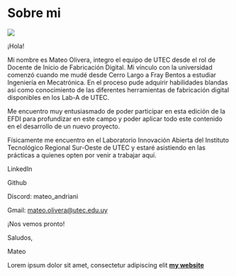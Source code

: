 # Sobre mi
![](https://github.com/wwwteo/mateo_olivera/docs/images/fotomia.jpg)


¡Hola! 



Mi nombre es Mateo Olivera, integro el equipo de UTEC desde el rol de Docente de Inicio de Fabricación Digital. Mi vínculo con la universidad comenzó cuando me mudé desde Cerro Largo a Fray Bentos a estudiar Ingeniería en Mecatrónica. En el proceso pude adquirir habilidades blandas así como conocimiento de las diferentes herramientas de fabricación digital disponibles en los Lab-A de UTEC.



Me encuentro muy entusiasmado de poder participar en esta edición de la EFDI para profundizar en este campo y poder aplicar todo este contenido en el desarrollo de un nuevo proyecto.



Físicamente me encuentro en el Laboratorio Innovación Abierta del Instituto Tecnológico Regional Sur-Oeste de UTEC y estaré asistiendo en las prácticas a quienes opten por venir a trabajar aquí.



LinkedIn

Github

Discord: mateo_andriani

Gmail: mateo.olivera@utec.edu.uy



¡Nos vemos pronto!



Saludos, 



Mateo

Lorem ipsum dolor sit amet, consectetur adipiscing elit **[my website](https://community.emergentfutures.io/courses/5566525/content)**


[def]: wwwteo/mateo_olivera/docs/images/fotomia.jpg